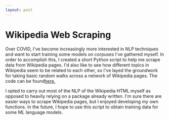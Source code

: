 ```yaml
---
layout: post
---
```


# Wikipedia Web Scraping

Over COVID, I've become increasingly more interested in NLP techniques and want to start training some models on corpuses I've gathered myself. In order to accomplish this, I created a short Python script to help me scrape data from Wikipedia pages. I'd also like to see how different topics in Wikipedia seem to be related to each other, so I've layed the groundwork for taking basic random walks across a network of Wikipedia pages. 
The code can be found[here.](https://nbviewer.jupyter.org/github/euresa/PythonProjects/blob/main/Wikipedia_Scraping/wiki_scraper.ipynb)  

I opted to carry out most of the NLP of the Wikipedia HTML myself as opposed to heavily relying on a package already written. I'm sure there are easier ways to scrape Wikipedia pages, but I enjoyed developing my own functions. In the future, I hope to use this script to obtain training data for some ML language models.